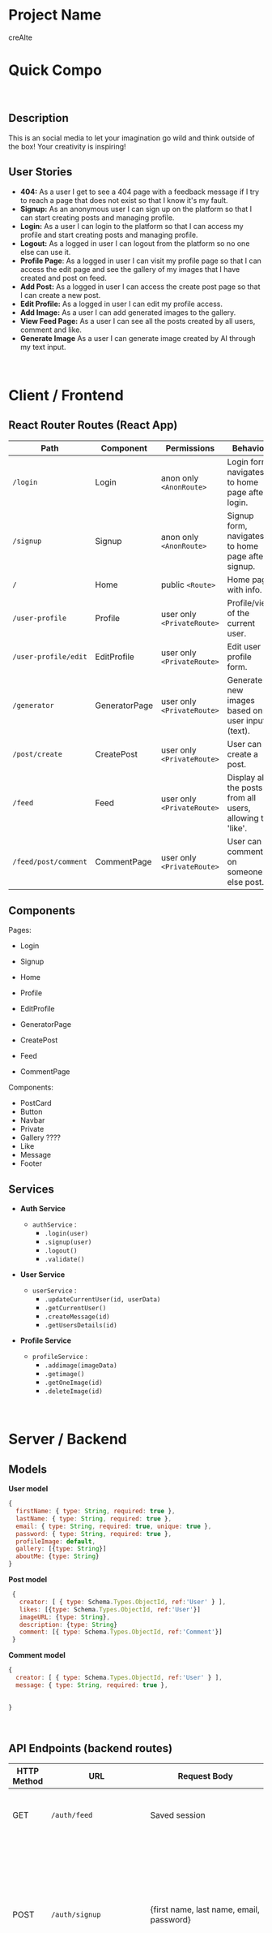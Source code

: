 # Project Name
creAIte
<br>

# Quick Compo

<br>

## Description

This is an social media to let your imagination go wild and think outside of the box! Your creativity is inspiring!

## User Stories

-  **404:** As a user I get to see a 404 page with a feedback message if I try to reach a page that does not exist so that I know it's my fault.
-  **Signup:** As an anonymous user I can sign up on the platform so that I can start creating posts and managing profile.
-  **Login:** As a user I can login to the platform so that I can access my profile and start creating posts and managing profile.
-  **Logout:** As a logged in user I can logout from the platform so no one else can use it.
-  **Profile Page**: As a logged in user I can visit my profile page so that I can access the edit page and see the gallery of my images that I have created and post on feed.
-  **Add Post:** As a logged in user I can access the create post page so that I can create a new post.
-  **Edit Profile:** As a logged in user I can edit my profile access.
-  **Add Image:** As a user I can add generated images to the gallery.
-  **View Feed Page:** As a user I can see all the posts created by all users, comment and like.
-  **Generate Image** As a user I can generate image created by AI through my text input.







<br>


# Client / Frontend

## React Router Routes (React App)

| Path                         | Component            | Permissions                | Behavior                                                  |
| ---------------------------- | -------------------- | -------------------------- | --------------------------------------------------------- |
| `/login`                     | Login            | anon only `<AnonRoute>`    | Login form, navigates to home page after login.           |
| `/signup`                    | Signup           | anon only  `<AnonRoute>`   | Signup form, navigates to home page after signup.         |
| `/`                          | Home             | public `<Route>`           | Home page with info.                                                |
| `/user-profile`              | Profile          | user only `<PrivateRoute>` | Profile/view of the current user.             |
| `/user-profile/edit`         | EditProfile      | user only `<PrivateRoute>` | Edit user profile form.                                   |
| `/generator`           | GeneratorPage | user only `<PrivateRoute>` | Generate new images based on user input (text).                               |
| `/post/create`               | CreatePost   | user only `<PrivateRoute>` | User can create a post.                                         |
| `/feed` | Feed | user only `<PrivateRoute>` | Display all the posts from all users, allowing to 'like'. |
| `/feed/post/comment` | CommentPage | user only `<PrivateRoute>` | User can comment on someone else post. |





## Components

Pages:

- Login

- Signup

- Home

- Profile

- EditProfile

- GeneratorPage

- CreatePost

- Feed

- CommentPage


  

Components:

- PostCard
- Button
- Navbar
- Private
- Gallery ????
- Like
- Message
- Footer


## Services

- **Auth Service**

  - `authService` :
    - `.login(user)`
    - `.signup(user)`
    - `.logout()`
    - `.validate()`

- **User Service**

  - `userService` :
    - `.updateCurrentUser(id, userData)`
    - `.getCurrentUser()`
    - `.createMessage(id)`
    - `.getUsersDetails(id)`

- **Profile Service**

  - `profileService` :
    - `.addimage(imageData)`
    - `.getimage()`
    - `.getOneImage(id)`
    - `.deleteImage(id)`

  



<br>


# Server / Backend


## Models

**User model**

```javascript
{
  firstName: { type: String, required: true },
  lastName: { type: String, required: true },
  email: { type: String, required: true, unique: true },
  password: { type: String, required: true },
  profileImage: default,
  gallery: [{type: String}]
  aboutMe: {type: String}
}
```



**Post model**

```javascript
 {
   creator: [ { type: Schema.Types.ObjectId, ref:'User' } ],
   likes: [{type: Schema.Types.ObjectId, ref:'User'}]
   imageURL: {type: String},
   description: {type: String}
   comment: [{ type: Schema.Types.ObjectId, ref:'Comment'}]
 }
```



**Comment model**

```javascript
{
  creator: [ { type: Schema.Types.ObjectId, ref:'User' } ],
  message: { type: String, required: true },

 
}
```




<br>


## API Endpoints (backend routes)

| HTTP Method | URL                    | Request Body                 | Success status | Error Status | Description                                                  |
| ----------- | ---------------------- | ---------------------------- | -------------- | ------------ | ------------------------------------------------------------ |
| GET         | `/auth/feed    `    | Saved session                | 200            | 404          | Check if user is logged in and return feed page           |
| POST        | `/auth/signup`         | {first name, last name, email, password}      | 201            | 404          | Checks if fields not empty (422) and user not exists (409), then create user with encrypted password, and store user in session |
| POST        | `/auth/login`          | {email, password}         | 200            | 401          | Checks if fields not empty (422), if user exists (404), and if password matches (404), then stores user in session |
| POST        | `/auth/logout`         |                              | 204            | 400          | Logs out the user                                            |
| POST         | `/api/generator`     |         { user input }                     |          200      | 400          | Save image user gallery.                                         |
| GET         | `/api/post/create/:id` |                              |                |              | Show image and form.                                     |
| POST        | `/api/post/create/:id`     | { user, image, description }       | 201            | 400          | Create and post on feed.                             |
| GET         | `/api/feed` | { user, image, description }       | 200            | 400          | Show all posts                                              |
| PUT ???      | `/api/feed` |      { post id, likes }                        | 201            | 400          | Like/dislike post.                                            |
| GET         | `/api/feed/post/comment`     |    { user, image, description, likes, comments }                          |                |              | show specific post                                         |
| POST        | `/api/feed/post/comment`         | { comment, like}  | 200            | 404          | create comment and like/dislike                                                   |
| GET         | `/api/user-profile/:id`     | { first name, last name, email, description,  gallery }                | 201            | 400          | Show specific user profile                                                  |
| POST      | `/api/user-profile/:id`     |        { post, delete, profile image, description }                      | 200            | 400          | Post image or delete image from gallery                                                |
| GET         | `/api/user-profile/:id/edit`           |    { first name, last name, email, image, description}                          | 201            | 400          | Display form to edit profile                                                   |
| PUT         | `/api/user-profile/:id/edit`       |                              |                |              | Update profile               |
| POST        | `/api/games`           | {player1,player2,winner,img} |                |              | add game                                                     |
| PUT         | `/api/games/:id`       | {winner,score}               |                |              | edit game                                                    |


<br>

## API's
openAI API

<br>

## Packages
<!-- ironlauncher,
axios,
create vite,
react-router-dom, -->
<!-- cloudinary, -->
materialUI,
<!-- bcrypt, -->
styled-components,

bootstrap,


<br>


## Links

### Trello/Kanban

[Link to your trello board](https://trello.com/b/PBqtkUFX/curasan) or a picture of your physical board

### Git

The url to your repository and to your deployed project

[Client repository Link](https://github.com/screeeen/project-client)

[Server repository Link](https://github.com/screeeen/project-server)

[Deployed App Link](http://heroku.com)

### Slides

[Slides Link](http://slides.com) - The url to your *public* presentation slides

### Contributors

André Lisboa - [GitHub](https://github.com/andrelisboapt) - [LinkedIn](https://www.linkedin.com/in/andrelisboapt/)

Tomás Belmar - [GitHub](https://github.com/TomBelmar) - [LinkedIn](https://www.linkedin.com/in/tomas-belmar/)